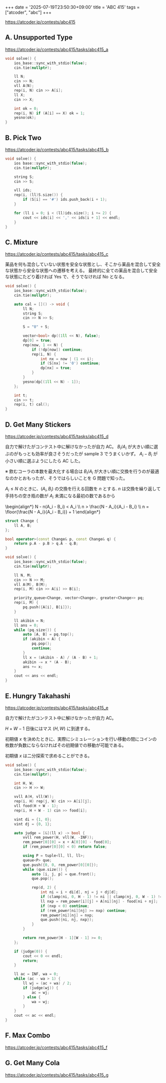 +++
date = '2025-07-19T23:50:30+09:00'
title = 'ABC 415'
tags = ["atcoder", "abc"]
+++

<https://atcoder.jp/contests/abc415>

## A. Unsupported Type

<https://atcoder.jp/contests/abc415/tasks/abc415_a>

```cpp
void solve() {
    ios_base::sync_with_stdio(false);
    cin.tie(nullptr);

    ll N;
    cin >> N;
    vll A(N);
    rep(i, N) cin >> A[i];
    ll X;
    cin >> X;

    int ok = 0;
    rep(i, N) if (A[i] == X) ok = 1;
    yesno(ok);
}
```

## B. Pick Two

<https://atcoder.jp/contests/abc415/tasks/abc415_b>

```cpp
void solve() {
    ios base::sync_with_stdio(false);
    cin.tie(nullptr);

    string S;
    cin >> S;

    vll ids;
    rep(i, (ll)S.size()) {
        if (S[i] == '#') ids.push_back(i + 1);
    }

    for (ll i = 0; i < (ll)ids.size(); i += 2) {
        cout << ids[i] << ',' << ids[i + 1] << endl;
    }
}
```

## C. Mixture

<https://atcoder.jp/contests/abc415/tasks/abc415_c>

薬品を何も混合していない状態を安全な状態とし、そこから薬品を混合して安全な状態から安全な状態への遷移を考える。
最終的に全ての薬品を混合して安全な状態にたどり着ければ Yes で、そうでなければ No となる。

```cpp
void solve() {
    ios_base::sync_with_stdio(false);
    cin.tie(nullptr);

    auto cal = []() -> void {
        ll N;
        string S;
        cin >> N >> S;

        S = "0" + S;

        vector<bool> dp((1ll << N), false);
        dp[0] = true;
        rep(now, 1 << N) {
            if (!dp[now]) continue;
            rep(i, N) {
                int nx = now | (1 << i);
                if (S[nx] != '0') continue;
                dp[nx] = true;
            }
        }
        yesno(dp[(1ll << N) - 1]);
    };

    int t;
    cin >> t;
    rep(i, t) cal();
}
```

## D. Get Many Stickers

<https://atcoder.jp/contests/abc415/tasks/abc415_d>

自力で解けたがコンテスト中に解けなかったが自力 AC。
$B_i/A_i$ が大きい順に選ぶのがもっとも効率が良さそうだったが sample 3 でうまくいかず。
$A_i - B_i$ が小さい順に選ぶようにしたら AC した。

※ 飲むコーラの本数を最大化する場合は $B_i / A_i$ が大きい順に交換を行うのが最適なのかとおもったが、そうではらしいことを G 問題で知った。

$A_i \leq N$ のときに、$(A_i, B_i)$ の交換を行える回数を $n$ とする.
$n$ は交換を繰り返して手持ちの空き瓶の数が $A_i$ 未満になる最初の数であるから

<!-- dprint-ignore -->
\begin{align*}
    N - n(A_i - B_i) < A_i \\\\
    n > \frac{N - A_i}{A_i - B_i} \\\\
    n = \floor{\frac{N - A_i}{A_i - B_i}} + 1
\end{align*}

```cpp
struct Change {
    ll A, B;
};

bool operator>(const Change& p, const Change& q) {
    return p.A - p.B > q.A - q.B;
}

void solve() {
    ios_base::sync_with_stdio(false);
    cin.tie(nullptr);

    ll N, M;
    cin >> N >> M;
    vll A(M), B(M);
    rep(i, M) cin >> A[i] >> B[i];

    priority_queue<Change, vector<Change>, greater<Change>> pq;
    rep(i, M) {
        pq.push({A[i], B[i]});
    }

    ll akibin = N;
    ll ans = 0;
    while (pq.size()) {
        auto [A, B] = pq.top();
        if (akibin < A) {
            pq.pop();
            continue;
        }
        ll x = (akibin - A) / (A - B) + 1;
        akibin -= x * (A - B);
        ans += x;
    }
    cout << ans << endl;
}
```

## E. Hungry Takahashi

<https://atcoder.jp/contests/abc415/tasks/abc415_e>

自力で解けたがコンテスト中に解けなかったが自力 AC。

$H+W-1$ 日後にはマス $(H, W)$ に到達する。

初期値 $x$ を決めたときに、実際にシミュレーションを行い移動の間にコインの枚数が負数にならなければその初期値での移動が可能である。

初期値 $x$ は二分探索で求めることができる。

```cpp
void solve() {
    ios_base::sync_with_stdio(false);
    cin.tie(nullptr);

    int H, W;
    cin >> H >> W;

    vvll A(H, vll(W));
    rep(i, H) rep(j, W) cin >> A[i][j];
    vll food(H + W - 1);
    rep(i, H + W - 1) cin >> food[i];

    vint di = {1, 0};
    vint dj = {0, 1};

    auto judge = [&](ll x) -> bool {
        vvll rem_power(H, vll(W, -INF));
        rem_power[0][0] = x + A[0][0] - food[0];
        if (rem_power[0][0] < 0) return false;

        using P = tuple<ll, ll, ll>;
        queue<P> que;
        que.push({0, 0, rem_power[0][0]});
        while (que.size()) {
            auto [i, j, p] = que.front();
            que.pop();

            rep(d, 2) {
                int ni = i + di[d], nj = j + dj[d];
                if (clamp(ni, 0, H - 1) != ni || clamp(nj, 0, W - 1) != nj) continue;
                ll nxp = rem_power[i][j] + A[ni][nj] - food[ni + nj];
                if (nxp < 0) continue;
                if (rem_power[ni][nj] >= nxp) continue;
                rem_power[ni][nj] = nxp;
                que.push({ni, nj, nxp});
            }
        }

        return rem_power[H - 1][W - 1] >= 0;
    };

    if (judge(0)) {
        cout << 0 << endl;
        return;
    }

    ll ac = INF, wa = 0;
    while (ac - wa > 1) {
        ll wj = (ac + wa) / 2;
        if (judge(wj)) {
            ac = wj;
        } else {
            wa = wj;
        }
    }
    cout << ac << endl;
}
```

## F. Max Combo

<https://atcoder.jp/contests/abc415/tasks/abc415_f>

## G. Get Many Cola

<https://atcoder.jp/contests/abc415/tasks/abc415_g>
